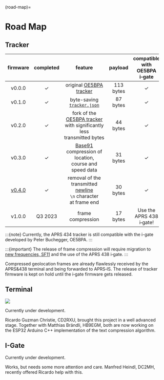(road-map)=
# Road Map

## Tracker

|firmware|completed|feature|payload|compatible with OE5BPA i‑gate|
|:------:|:-------:|:-----:|:-----:|:---------------------------:|
|v0.0.0|✓|original [OE5BPA tracker](https://github.com/lora-aprs/LoRa_APRS_Tracker)|113 bytes|✓|
|v0.1.0|✓|byte-saving [`tracker.json`](https://github.com/aprs434/lora.tracker/blob/master/data/tracker.json)|87 bytes|✓|
|v0.2.0|✓|fork of the [OE5BPA tracker](https://github.com/lora-aprs/LoRa_APRS_Tracker)<br/>with significantly less transmitted&nbsp;bytes|44 bytes|✓|
|v0.3.0|✓|[Base91](https://en.wikipedia.org/wiki/List_of_numeral_systems#Standard_positional_numeral_systems) compression of  location, course&nbsp;and speed&nbsp;data|31 bytes|✓|
|[v0.4.0](https://github.com/aprs434/lora.tracker)|✓|removal of the transmitted [newline](https://en.wikipedia.org/wiki/Newline) `\n`&nbsp;character at&nbsp;frame&nbsp;end|30 bytes|✓|
|v1.0.0|Q3 2023|frame compression|17 bytes|Use the APRS&nbsp;438 i‑gate!|

:::{note}
Currently, the APRS&nbsp;434 tracker is still compatible with the i-gate developed by Peter Buchegger, OE5BPA.
:::

:::{important}
The release of frame compression will require migration to [new frequencies, SF11](#link_parameters) and the use of the APRS&nbsp;438 i‑gate.
:::

Compressed geolocation frames are already flawlessly received by the APRS&438 terminal and being forwarded to APRS‑IS.
The release of tracker firmware is kept on hold until the i‑gate firmware gets released.


## Terminal
![](/images/tui.read_msg.jpg)

Currently under development.

Ricardo Guzman Christie, CD2RXU, brought this project in a well advanced stage.
Together with Matthias Brändli, HB9EGM, both are now working on the ESP32 Arduino C++ implementation of the text compression algorithm.


## I-Gate
Currently under development.

Works, but needs some more attention and care. Manfred Heindl, DC2MH, recently offered Ricardo help with this.
